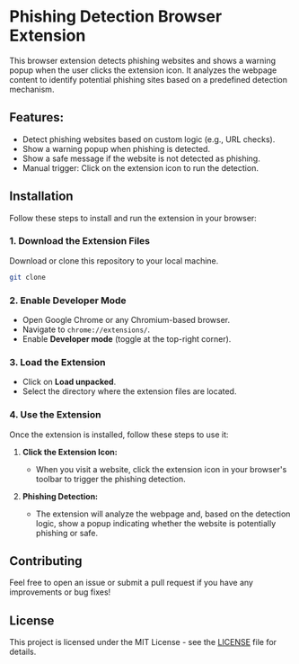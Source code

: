 # Phishing Detection Browser Extension

This browser extension detects phishing websites and shows a warning popup when the user clicks the extension icon. It analyzes the webpage content to identify potential phishing sites based on a predefined detection mechanism.

## Features:
- Detect phishing websites based on custom logic (e.g., URL checks).
- Show a warning popup when phishing is detected.
- Show a safe message if the website is not detected as phishing.
- Manual trigger: Click on the extension icon to run the detection.

## Installation

Follow these steps to install and run the extension in your browser:

### 1. Download the Extension Files
Download or clone this repository to your local machine.
```bash
git clone 
```

### 2. Enable Developer Mode
- Open Google Chrome or any Chromium-based browser.
- Navigate to `chrome://extensions/`.
- Enable **Developer mode** (toggle at the top-right corner).

### 3. Load the Extension
- Click on **Load unpacked**.
- Select the directory where the extension files are located.

### 4. Use the Extension
Once the extension is installed, follow these steps to use it:

1. **Click the Extension Icon:**
   - When you visit a website, click the extension icon in your browser's toolbar to trigger the phishing detection.
   
2. **Phishing Detection:**
   - The extension will analyze the webpage and, based on the detection logic, show a popup indicating whether the website is potentially phishing or safe.

## Contributing

Feel free to open an issue or submit a pull request if you have any improvements or bug fixes!

## License

This project is licensed under the MIT License - see the [LICENSE](LICENSE) file for details.
